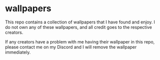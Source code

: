 # wallpapers
This repo contains a collection of wallpapers that I have found and enjoy. I do not own any of these wallpapers, and all credit goes to the respective creators.

If any creators have a problem with me having their wallpaper in this repo, please contact me on my Discord and I will remove the wallpaper immediately.
